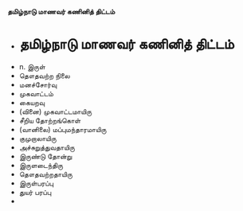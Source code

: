**தமிழ்நாடு மாணவர் கணினித் திட்டம்**
- # தமிழ்நாடு மாணவர் கணினித் திட்டம்
- n. இருள்
- தௌதவற்ற நிலை
- மனச்சோர்வு
- முகவாட்டம்
- கையறவு
- (வினை) முகவாட்டமாயிரு
- சீறிய தோற்றங்கொள்
- (வானிலை) மப்புமந்தாரமாயிரு
- குமுறாலாயிரு
- அச்சுறுத்துவதாயிரு
- இருண்டு தோன்று
- இருளடைந்திரு
- தௌதவற்றதாயிரு
- இருள்பரப்பு
- துயர் பரப்பு
-

